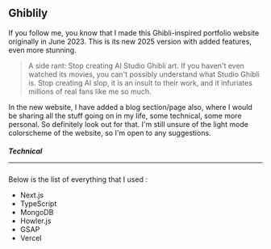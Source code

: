 ## Ghiblily
If you follow me, you know that I made this Ghibli-inspired portfolio website originally in June 2023. This is its new 2025 version with added features, even more stunning.

>A side rant: Stop creating AI Studio Ghibli art. If you haven&apos;t even watched its movies, you can&apos;t possibly understand what Studio Ghibli is. Stop creating AI slop, it is an insult to their work, and it infuriates millions of real fans like me so much.

In the new website, I have added a blog section/page also, where I would be sharing all the stuff going on in my life, some technical, some more personal. So definitely look out for that.
I&apos;m still unsure of the light mode colorscheme of the website, so I&apos;m open to any suggestions.
##### Technical<hr>
Below is the list of everything that I used :
- Next.js
- TypeScript
- MongoDB
- Howler.js
- GSAP
- Vercel
